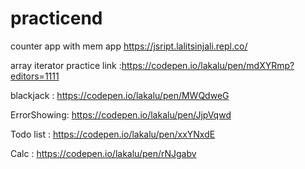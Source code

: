 # practicend

counter app with mem app
https://jsript.lalitsinjali.repl.co/

array iterator practice link :https://codepen.io/lakalu/pen/mdXYRmp?editors=1111

blackjack : https://codepen.io/lakalu/pen/MWQdweG

ErrorShowing: https://codepen.io/lakalu/pen/JjpVqwd

Todo list : https://codepen.io/lakalu/pen/xxYNxdE

Calc : https://codepen.io/lakalu/pen/rNJgabv

